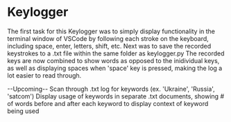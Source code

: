 # Keylogger

The first task for this Keylogger was to simply display functionality in the terminal window of VSCode by following each stroke on the keyboard, including space, enter, letters, shift, etc.
Next was to save the recorded keystrokes to a .txt file within the same folder as keylogger.py
The recorded keys are now combined to show words as opposed to the inidividual keys, as well as displaying spaces when 'space' key is pressed, making the log a lot easier to read through.

--Upcoming--
Scan through .txt log for keywords (ex. 'Ukraine', 'Russia', 'satcom')
Display usage of keywords in separate .txt documents, showing # of words before and after each keyword to display context of keyword being used
